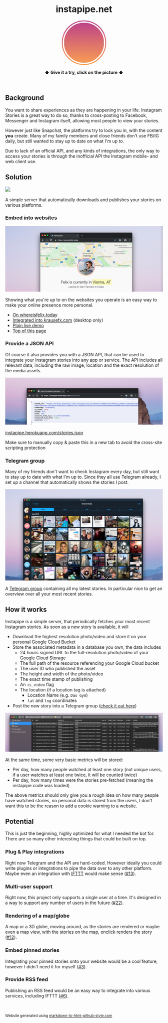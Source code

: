 <h1 style="text-align: center;">instapipe.net</h1>



<div id="story-available">
  <img 
    src="https://graph.facebook.com/100000723486971/picture?type=large"
    id="storyProfilePicture"
    onclick="showStories()"
  />
</div>

<div id="storyViewer">
  <div id="storyViewerDimmedBackground" onclick="dismissStories()"></div>
  <div id="storyContent">
    <div id="storyHeader">
      <img 
        id="storyHeaderProfilePicture"
        onclick="window.open('https://instagram.com/krausefx', '_blank')"
      />
      <p id="storyUserlink"><a href="https://instagram.com/krausefx" target="_blank">KrauseFx</a></p>
      <p id="storyTimestamp"></p>
      <p id="poweredByInstapipe"><a href="https://instapipe.net" target="_blank">instapipe.net</a></p>
    </div>
    <div id="storyProgressBar"></div>
    <div id="storyBackButton" class="storyButton" onclick="userDidClickPreviousStory()">
      <
    </div>
    <div id="storyNextButton" class="storyButton" onclick="userDidClickNextStory()">
      >
    </div>

    <video autoplay playsinline muted id="storyVideoViewer">
    </video>
    <div id="storyPhotoViewer" onclick="userDidClickNextStory()">
    </div>
  </div>
  <img src="" id="fakeContentToPreloadImages" />
</div>

<script type='text/javascript'>
let host = "https://instapipe.herokuapp.com/"
let userId = "4409072"

var storiesToShow = null;
var timeOutForPhotos = 4.0;
var storyProgressSpacing = 5;
var progressPadding = 2;
var progressBars = null;
var storiesContent = null;

var nextStoryTimeout = null;
var currentIndex = -1;

function preloadStoriesIndex() {
  var url = host + "stories.json?user_id=" + userId;

  var xmlHttp = new XMLHttpRequest();
  xmlHttp.onreadystatechange = function() { 
    if (xmlHttp.readyState == 4 && xmlHttp.status == 200) {
      storiesContent = JSON.parse(xmlHttp.responseText)
      if (storiesContent.length == 0) {
        // Default it's shown, as it looks nicer
        // and I post stories most days :joy:
        document.getElementById("story-available").className += "story-not-available"
      } else {
        // preload the first story if it's a picture
        if (!storiesContent[0]["is_video"]) {
          document.getElementById("fakeContentToPreloadImages").src = storiesContent[0]["signed_url"]
        }
      }
    }
  };

  xmlHttp.open("GET", url, true); // true = asynchronous 
  xmlHttp.send(null);
}

function showStories() {
  if (storiesContent == null || storiesContent.length == 0) {
    return;
  }

  // Copy the profile picture URL to the story header, to only have to define it once
  // we only do that once everything is loaded, as depending on the website
  // the image node might not be acccessible yet
  let profileImageURL = document.getElementById("storyProfilePicture").src
  document.getElementById("storyHeaderProfilePicture").src = profileImageURL;

  storiesToShow = []
  progressBars = []

  document.getElementById("storyViewer").style.display = "block"

  for (let storyIndex in storiesContent) {
    let currentStory = storiesContent[storyIndex]
    storiesToShow.push(currentStory)
  }

  for (let currentStoryIndex in storiesToShow) {
    let currentStory = storiesToShow[currentStoryIndex]

    // Append the progress items
    var progressBarBackground = document.createElement("div")
    progressBarBackground.className = "storyProgressBarItemBg"
    progressBarBackground.style.width = "calc(" + (1.0 / storiesToShow.length) * 100 + "%" + " - " + progressPadding * 2 + "px)"
    progressBarBackground.style.marginRight = progressPadding + "px"
    progressBarBackground.style.marginLeft = progressPadding + "px"
    document.getElementById("storyProgressBar").appendChild(progressBarBackground)

    var progressBarForeground = document.createElement("div")
    progressBarForeground.style.width = "0%"
    progressBarForeground.className = "storyProgressBarItemFg"
    progressBarBackground.appendChild(progressBarForeground)

    progressBars.push(progressBarForeground)
  }

  currentIndex = 0
  renderCurrentStory()

  var xmlHttp = new XMLHttpRequest();
  xmlHttp.onreadystatechange = function() {}
  xmlHttp.open("GET", host + "didOpenStories", true); // true = asynchronous 
  xmlHttp.send(null);
}

function renderCurrentStory() {
  currentStory = storiesToShow[currentIndex]
  
  for (let index in progressBars) {
    let currentProgressBar = progressBars[index]
    if (currentIndex > index) {
      currentProgressBar.style.width = "100%"
    } else {
      currentProgressBar.style.width = "0%"
    }
  }

  // Show image/video
  let videoViewer = document.getElementById("storyVideoViewer")
  let photoViewer = document.getElementById("storyPhotoViewer")
  let progressBarContent = progressBars[currentIndex]

  document.getElementById("storyTimestamp").textContent = currentStory["formatted_time_diff"]

  if (currentStory["is_video"]) {
    videoViewer.src = currentStory["signed_url"]
    videoViewer.style.display = "block"
    videoViewer.onended = function() {
      if (currentIndex < storiesToShow.length - 1) {
        currentIndex++;
        renderCurrentStory();
      } else {
        dismissStories();
      }
    };
    let videoUpdatedDuration = function() {
      // this is triggered when the video file was loaded
      // videos have dynamic length
      animateProgressBar(progressBarContent, videoViewer.duration)
      videoViewer.removeEventListener("durationchange", videoUpdatedDuration)
    }
    videoViewer.addEventListener("durationchange", videoUpdatedDuration)
    videoViewer.load()
    videoViewer.play()
    photoViewer.style.display = "none"
  } else {
    photoViewer.style.backgroundImage = "url('" + currentStory["signed_url"] + "')"
    videoViewer.style.display = "none"
    photoViewer.style.display = "block"
    animateProgressBar(progressBarContent, timeOutForPhotos) // photos are always x seconds

    // Advance to next story after X seconds
    nextStoryTimeout = setTimeout(function() {
      if (currentIndex < storiesToShow.length - 1) {
        currentIndex++;
        renderCurrentStory();
      } else {
        dismissStories();
      }
    }, timeOutForPhotos * 1000)
  }

  // Trigger the next one
  if (currentIndex < storiesToShow.length - 1 && !storiesToShow[currentIndex + 1]["is_video"])
  {
    setTimeout(function() {
      // Poor person's pre-loading of images, with a slight delay
      document.getElementById("fakeContentToPreloadImages").src = storiesToShow[currentIndex + 1]["signed_url"]
    }, timeOutForPhotos / 3.0 * 1000)
  }
}

function animateProgressBar(progressBar, duration) {
  progressBar.style.animationName = "storyViewProgress";
  progressBar.style.animationDuration = duration + "s";
}

function userDidClickPreviousStory() {
  if (currentIndex > 0) {
    stopAllAnimations()
    currentIndex--;
    renderCurrentStory();
  } else {
    dismissStories();
  }
}

function userDidClickNextStory() {
  if (currentIndex < storiesToShow.length - 1) {
    stopAllAnimations()
    currentIndex++;
    renderCurrentStory();
  } else {
    dismissStories();
  }
}

function stopAllAnimations() {
  clearTimeout(nextStoryTimeout)
  document.getElementById("storyVideoViewer").onended = null

  for (let index in progressBars) {
    let currentProgressBar = progressBars[index]
    currentProgressBar.style.animationName = null
  }
}

function dismissStories() {
  document.getElementById("storyViewer").style.display = "none"
  document.getElementById("storyProgressBar").innerHTML = ""
  stopAllAnimations()
}

window.addEventListener("keyup", function(e) {
  if (e.keyCode == 27) { // ESC
    dismissStories()
    return true;
  }
  if (e.keyCode == 37) { // Left
    userDidClickPreviousStory();
  }
  if (e.keyCode == 39) { // Right
    userDidClickNextStory();
  }
}, false);

preloadStoriesIndex();

</script>
<style type='text/css'>
#storyProfilePicture {
  width: 128px;
  height: 128px;
  border-radius: 70px;
  margin-left: 3px;
  margin-top: 3px;
  cursor: pointer;
  border: 4px solid white;
}

#story-available {
  background-image: linear-gradient(rgb(186, 62, 138), #fba051);
  height: 142px;
  width: 142px;
  z-index: -10;
  border-radius: 70px;
  margin-bottom: 15px;
}

#story-available.story-not-available {
  background-image: none !important;
}

#storyViewer {
  height: 100%;
  width: 100%;
  position: fixed;
  top: 0;
  left: 0;
  z-index: 100;
  text-align: center;
  display: none;

  font-family: 'Helvetica Neue', sans-serif;
  font-weight: normal;
}
#storyViewer > #storyViewerDimmedBackground {
  /* This is a separate div to allow onclick events */
  background-color: rgba(0, 0, 0, 0.8);
  height: 100%;
  width: 100%;
  z-index: -1;
  position: absolute;
}

#storyViewer p {
  color: #686868;
  font-size: 20px;
  line-height: 24px;
  margin: 0 0 24px;
  text-align: center;
  text-justify: inter-word;
}

#storyViewer > #storyContent {
  width: 512px;
  max-width: 80%; /* for mobile devices */
  margin-top: 30px;
  display: inline-block;

  /* 
    To get the right aspect ratio, while still having a dynamic content size
    https://stackoverflow.com/questions/1495407/maintain-the-aspect-ratio-of-a-div-with-css
    IG content: 910px height to 512px width = ~178%
    So the `padding-bottom` sets the height of the content
  */
  padding-bottom: 178%;
}

#storyViewer > #storyContent > .storyButton {
  position: fixed;
  top: calc(910px - 450px);
  background-color: rgba(200, 200, 200, 0.88);
  padding: 10px;
  color: rgba(0, 0, 0, 0.8);
  font-weight: bolder;
  font-size: 16px;
  border-radius: 18px;
  width: 20px;
  height: 20px;
  text-align: center;
  cursor: pointer;
}

#storyViewer > #storyContent > #storyBackButton {
  left: 50px;
}

#storyViewer > #storyContent > #storyNextButton {
  right: 53px; /* no idea where the difference comes from */
}

#storyViewer > #storyContent > #storyPhotoViewer {
  width: 100%;
  padding-bottom: 178%; /* see comment in #storyContent */
  background-size: cover;
  background-repeat: no-repeat;
  background-position: 50% 50%;
}

#storyViewer > #storyContent > #storyVideoViewer {
  padding-bottom: 178%; /* see comment in #storyContent */
  width: 100%;
}

#storyViewer > #storyContent > #storyProgressBar {
  width: calc(100% + 4px);
  margin-left: -2px;
  height: 3px;
  margin-top: 10px;
  margin-bottom: 10px;
}

#storyViewer > #storyContent > #storyProgressBar > .storyProgressBarItemBg {
  border-radius: 6px;
  background-color: rgba(187, 187, 187, 0.6);
  height: 100%;
  display: inline-block;
  float: left;
}

.storyProgressBarItemFg {
  background-color: #FFF;
  height: 100%;
  border-radius: 3px;
  animation-timing-function: linear;
}

#fakeContentToPreloadImages {
  height: 0;
  width: 0;
  opacity: 0;
}

@keyframes storyViewProgress {
  from { width: 0%; }
  to { width: 100%; }
}

/* Story header */
#storyHeader {
  height: 50px;
  text-align: left;
}

#storyHeader > #storyHeaderProfilePicture {
  height: 38px;
  width: 38px;
  border-radius: 19px;
  cursor: pointer;
  margin-top: 7px;
  display: block-inline;
}

#storyHeader > #storyUserlink {
  display: block-inline;
  margin-left: 50px;
  text-align: left;
  margin-top: -40px; /* hacky */
  padding-top: 0;
  font-size: 20px;
}

#storyHeader > #storyUserlink > a {
  color: white !important;
  text-decoration: none;
}

#storyHeader > #storyTimestamp {
  color: #777;
  display: block-inline;
  margin-left: 50px;
  text-align: left;
  margin-top: -28px;
  padding-top: 0;
  font-size: 16px;
}

#storyHeader > #poweredByInstapipe {
  display: block-inline;
  margin-left: 150px;
  text-align: right;
  margin-top: -50px; /* hacky */
  padding-top: 0;
  font-size: 16px;
}

#storyHeader > #poweredByInstapipe > a {
  color: #999 !important;
  text-decoration: none;
}

</style>




<p style="text-align: center;"><b>⬆️ Give it a try, click on the picture ⬆️</b></p>

<style type="text/css">
  #story-available {
    margin-left: auto;
    margin-right: auto;
  }
</style>

<br />

## Background

You want to share experiences as they are happening in your life. Instagram Stories is a great way to do so, thanks to cross-posting to Facebook, Messenger and Instagram itself, allowing most people to view your stories.

However just like Snapchat, the platforms try to lock you in, with the content **you** create. Many of my family members and close friends don't use FB/IG daily, but still wanted to stay up to date on what I'm up to.

Due to lack of an official API, and any kinds of integrations, the only way to access your stories is through the inofficial API the Instagram mobile- and web client use.

## Solution

[![](https://img.shields.io/badge/author-@KrauseFx-blue.svg?style=flat)](https://twitter.com/KrauseFx)

A simple server that automatically downloads and publishes your stories on various platforms.

### Embed into websites

<a href="https://whereisfelix.today">
  <img src="assets/whereisfelixScreenshot.jpg" />
</a>

Showing what you're up to on the websites you operate is an easy way to make your online presence more personal.

- [On whereisfelix.today](https://whereisfelix.today)
- [Integrated into krausefx.com](https://krausefx.com) (desktop only)
- [Plain live demo](https://krausefx.github.io/instapipe/web/index.html)
- [Top of this page]("#")

### Provide a JSON API

Of course it also provides you with a JSON API, that can be used to integrate your Instagram stories into any app or service. The API includes all relevant data, including the raw image, location and the exact resolution of the media assets.

<img src="assets/apiScreenshot.jpg" />

[instapipe.herokuapp.com/stories.json](https://instapipe.herokuapp.com/stories.json)

Make sure to manually copy & paste this in a new tab to avoid the cross-site scripting protection

### Telegram group

Many of my friends don't want to check Instagram every day, but still want to stay up to date with what I'm up to. Since they all use Telegram already, I set up a channel that automatically shows the stories I post.

<a href="https://t.me/joinchat/AAAAAFADGfZcXqQj3TK73A">
  <img src="assets/telegramScreenshot.jpg" />
</a>

A [Telegram group](https://t.me/joinchat/AAAAAFADGfZcXqQj3TK73A) containing all my latest stories. In particular nice to get an overview over all your most recent stories.

## How it works

Instapipe is a simple server, that periodically fetches your most recent Instagram stories. As soon as a new story is available, it will

- Download the highest resolution photo/video and store it on your personal Google Cloud Bucket
- Store the associated metadata in a database you own, the data includes
  - 24 hours signed URL to the full-resolution photo/video of your Google Cloud Storage
  - The full path of the resource referencing your Google Cloud bucket
  - The user ID who published the asset
  - The height and width of the photo/video
  - The exact time stamp of publishing
  - An `is_video` flag
  - The location (if a location tag is attached)
    - Location Name (e.g. `Das Gym`)
    - `lat` and `lng` coordinates
- Post the new story into a Telegram group ([check it out here](https://t.me/joinchat/AAAAAFADGfZcXqQj3TK73A))

<img src="assets/databaseScreenshot.jpg" />

At the same time, some very basic metrics will be stored:

- Per day, how many people watched at least one story (not unique users, if a user watches at least one twice, it will be counted twice)
- Per day, how many times were the stories pre-fetched (meaning the instapipe code was loaded)

The above metrics should only give you a rough idea on how many people have watched stories, no personal data is stored from the users, I don't want this to be the reason to add a cookie warning to a website.

## Potential

This is just the beginning, highly optimized for what I needed the bot for. There are so many other interesting things that could be built on top.

### Plug & Play integrations

Right now Telegram and the API are hard-coded. However ideally you could write plugins or integrations to pipe the data over to any other platform. Maybe even an integration with [IFTTT](https://ifttt.com) would make sense ([#13](https://github.com/KrauseFx/instapipe/issues/13)).

### Multi-user support

Right now, this project only supports a single user at a time. It's designed in a way to support any number of users in the future ([#22](https://github.com/KrauseFx/instapipe/issues/new)).

### Rendering of a map/globe

A map or a 3D globe, moving around, as the stories are rendered or maybe even a map view, with the stories on the map, onclick renders the story ([#12](https://github.com/KrauseFx/instapipe/issues/12)).

### Embed pinned stories

Integrating your pinned stories onto your website would be a cool feature, however I didn't need it for myself ([#3](https://github.com/KrauseFx/instapipe/issues/3)).

### Provide RSS feed

Publishing an RSS feed would be an easy way to integrate into various services, including IFTTT ([#6](https://github.com/KrauseFx/instapipe/issues/6)).

<br />

<p style="margin-bottom: 0px;">
  <small>Website generated using <a href="https://markdown-to-github-style-web.com/" target="_blank">markdown-to-html-github-style.com</a></small></p>
